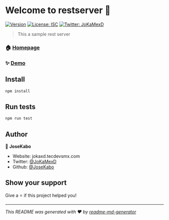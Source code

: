 # Welcome to restserver 👋
[![Version](https://img.shields.io/npm/v/restserver.svg)](https://www.npmjs.com/package/restserver)
[![License: ISC](https://img.shields.io/badge/License-ISC-yellow.svg)](#)
[![Twitter: JoKaMexD](https://img.shields.io/twitter/follow/JoKaMexD.svg?style=social)](https://twitter.com/JoKaMexD)

> This a sample rest server

### 🏠 [Homepage](homepage.com)

### ✨ [Demo](homepage.com)

## Install

```sh
npm install
```

## Run tests

```sh
npm run test
```

## Author

👤 **JoseKabo**

* Website: jokaxd.tecdevsmx.com
* Twitter: [@JoKaMexD](https://twitter.com/JoKaMexD)
* Github: [@JoseKabo](https://github.com/JoseKabo)

## Show your support

Give a ⭐️ if this project helped you!


***
_This README was generated with ❤️ by [readme-md-generator](https://github.com/kefranabg/readme-md-generator)_